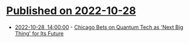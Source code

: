 # [Published on 2022-10-28](index.md)

* [2022-10-28, 14:00:00](https://tech.slashdot.org/story/22/10/28/1242211/chicago-bets-on-quantum-tech-as-next-big-thing-for-its-future?utm_source=rss1.0mainlinkanon&utm_medium=feed) - [Chicago Bets on Quantum Tech as 'Next Big Thing' for Its Future](https://tech.slashdot.org/story/22/10/28/1242211/chicago-bets-on-quantum-tech-as-next-big-thing-for-its-future?utm_source=rss1.0mainlinkanon&utm_medium=feed)
